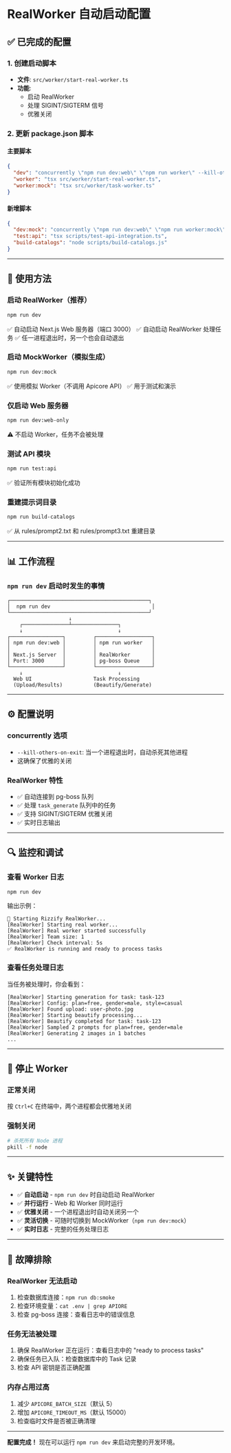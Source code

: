 # RealWorker 自动启动配置

## ✅ 已完成的配置

### 1. 创建启动脚本
- **文件**: `src/worker/start-real-worker.ts`
- **功能**:
  - 启动 RealWorker
  - 处理 SIGINT/SIGTERM 信号
  - 优雅关闭

### 2. 更新 package.json 脚本

#### 主要脚本
```json
{
  "dev": "concurrently \"npm run dev:web\" \"npm run worker\" --kill-others-on-exit",
  "worker": "tsx src/worker/start-real-worker.ts",
  "worker:mock": "tsx src/worker/task-worker.ts"
}
```

#### 新增脚本
```json
{
  "dev:mock": "concurrently \"npm run dev:web\" \"npm run worker:mock\" --kill-others-on-exit",
  "test:api": "tsx scripts/test-api-integration.ts",
  "build-catalogs": "node scripts/build-catalogs.js"
}
```

---

## 🚀 使用方法

### 启动 RealWorker（推荐）
```bash
npm run dev
```
✅ 自动启动 Next.js Web 服务器（端口 3000）
✅ 自动启动 RealWorker 处理任务
✅ 任一进程退出时，另一个也会自动退出

### 启动 MockWorker（模拟生成）
```bash
npm run dev:mock
```
✅ 使用模拟 Worker（不调用 Apicore API）
✅ 用于测试和演示

### 仅启动 Web 服务器
```bash
npm run dev:web-only
```
⚠️ 不启动 Worker，任务不会被处理

### 测试 API 模块
```bash
npm run test:api
```
✅ 验证所有模块初始化成功

### 重建提示词目录
```bash
npm run build-catalogs
```
✅ 从 rules/prompt2.txt 和 rules/prompt3.txt 重建目录

---

## 📊 工作流程

### `npm run dev` 启动时发生的事情

```
┌─────────────────────────────────────────────┐
│  npm run dev                                 │
└─────────────────────────────────────────────┘
                    ↓
    ┌───────────────┴───────────────┐
    ↓                               ↓
┌─────────────────┐         ┌──────────────────┐
│ npm run dev:web │         │ npm run worker   │
│                 │         │                  │
│ Next.js Server  │         │ RealWorker       │
│ Port: 3000      │         │ pg-boss Queue    │
└─────────────────┘         └──────────────────┘
    ↓                               ↓
  Web UI                    Task Processing
  (Upload/Results)          (Beautify/Generate)
```

---

## ⚙️ 配置说明

### concurrently 选项
- `--kill-others-on-exit`: 当一个进程退出时，自动杀死其他进程
- 这确保了优雅的关闭

### RealWorker 特性
- ✅ 自动连接到 pg-boss 队列
- ✅ 处理 `task_generate` 队列中的任务
- ✅ 支持 SIGINT/SIGTERM 优雅关闭
- ✅ 实时日志输出

---

## 🔍 监控和调试

### 查看 Worker 日志
```bash
npm run dev
```
输出示例：
```
🚀 Starting Rizzify RealWorker...
[RealWorker] Starting real worker...
[RealWorker] Real worker started successfully
[RealWorker] Team size: 1
[RealWorker] Check interval: 5s
✅ RealWorker is running and ready to process tasks
```

### 查看任务处理日志
当任务被处理时，你会看到：
```
[RealWorker] Starting generation for task: task-123
[RealWorker] Config: plan=free, gender=male, style=casual
[RealWorker] Found upload: user-photo.jpg
[RealWorker] Starting beautify processing...
[RealWorker] Beautify completed for task: task-123
[RealWorker] Sampled 2 prompts for plan=free, gender=male
[RealWorker] Generating 2 images in 1 batches
...
```

---

## 🛑 停止 Worker

### 正常关闭
按 `Ctrl+C` 在终端中，两个进程都会优雅地关闭

### 强制关闭
```bash
# 杀死所有 Node 进程
pkill -f node
```

---

## ✨ 关键特性

- ✅ **自动启动** - `npm run dev` 时自动启动 RealWorker
- ✅ **并行运行** - Web 和 Worker 同时运行
- ✅ **优雅关闭** - 一个进程退出时自动关闭另一个
- ✅ **灵活切换** - 可随时切换到 MockWorker（`npm run dev:mock`）
- ✅ **实时日志** - 完整的任务处理日志

---

## 📝 故障排除

### RealWorker 无法启动
1. 检查数据库连接：`npm run db:smoke`
2. 检查环境变量：`cat .env | grep APIORE`
3. 检查 pg-boss 连接：查看日志中的错误信息

### 任务无法被处理
1. 确保 RealWorker 正在运行：查看日志中的 "ready to process tasks"
2. 确保任务已入队：检查数据库中的 Task 记录
3. 检查 API 密钥是否正确配置

### 内存占用过高
1. 减少 `APICORE_BATCH_SIZE`（默认 5）
2. 增加 `APICORE_TIMEOUT_MS`（默认 15000）
3. 检查临时文件是否被正确清理

---

**配置完成！** 现在可以运行 `npm run dev` 来启动完整的开发环境。
